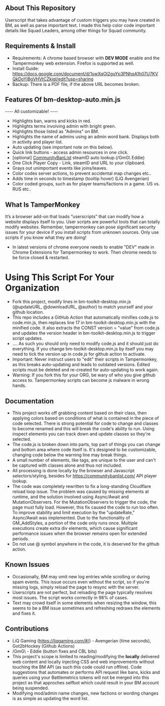 ## About This Repository
Userscript that takes advantage of custom triggers you may have created in BM, as well as parse important text. I made this help color code important details like Squad Leaders, among other things for Squad community. 

## Requirements & Install
- Requirements: A chrome based browser with **DEV MODE** enable and the Tampermonkey web extension. Firefox is supported as well.
- Install Guide: https://docs.google.com/document/d/1swXqOl2guYp3PNhqA1h07U7KVQkDoYjBgVHVtCZkjgI/edit?usp=sharing
- Backup: There is a PDF file, if the above URL becomes broken.
  
## Features Of bm-desktop-auto.min.js
---- All customizable! ----
* Highlights ban, warns and kicks in red.
* Highlights terms involving admin with bright green.
* Highlights those listed as "Admins" on BM.
* Highlights the name of admins using an admin word bank. Displays both in activity and player list.
* Auto updating (see important note on this below). 
* Quick link buttons - access admin resources in one click.
* [optional] [CommunityBanList](https://communitybanlist.com/) steamID auto lookup.(/GmG\ Eddie)
* One Click Player Copy - Link, steamID and URL to your clipboard.
* Grays out unimportant events like joins/leaves.
* Color codes server actions, to prevent accidental map changes etc..
* Adds time in seconds to timestamp (tooltip hover) (LiQ Avengerian)
* Color coded groups, such as for player teams/factions in a game. US vs. RUS etc..

## What Is TamperMonkey
It’s a browser add-on that loads “userscripts” that can modify how a website displays itself to you. User scripts are powerful tools that can totally modify websites. Remember, tampermonkey can pose significant security issues for your device if you install scripts from unknown sources. Only use scripts if you know what they are doing!
- In latest versions of chrome everyone needs to enable "DEV" made in Chrome Extensions for Tampermonkey to work. Then chrome needs to be force closed & restarted.

# Using This Script For Your Organization
- Fork this project, modify lines in bm-toolkit-desktop.min.js (@updateURL, @downloadURL, @author) to match yourself and your github location. 
- This repo includes a GitHub Action that automatically minifies code.js to code.min.js, then replaces line 17 in bm-toolkit-desktop.min.js with the minified code. It also extracts the CONST version = "value" from code.js and updates the version header in bm-toolkit-desktop.min.js to trigger script updates. 
- .... As such you should only need to modify code.js and it should just do everything. If you change bm-toolkit-desktop.min.js by itself you may need to tick the version up in code.js for github action to activate. 
- Important: Never instruct users to "edit" their scripts in Tampermonkey, as this breaks auto-updating and leads to outdated versions. Edited scripts must be deleted and re-created for auto-updating to work again.
- Warning: If you fork this for your ORG, be wary of who you give github access to. Tampermonkey scripts can become js malware in wrong hands. 

## Documentation
- This project works off grabbing content based on their class, then applying colors based on conditions of what is contained in the piece of code selected. There is strong potential for code to change and classes to become renamed and this will break the code's ability to run. Using inspect elements you can track down and update classes so they're selected. 
- The code.js is broken down into parts, top part of things you can change and bottom area where code itself is. It's designed to be customizable, changing code below the warning line may break things.
- A small number of elements, like tags, are unique to the user and can't be captured with classes alone and thus not included.
- All processing is done locally by the browser and Javascript selectors/styling, besides for https://communitybanlist.com/ API player lookup.
- The code was completely rewritten to fix a long-standing Cloudflare reload loop issue. The problem was caused by missing elements at runtime, and the solution involved using Async/Await and MutationObservers. For the MutationObservers to trigger the code, the page must fully load. However, this fix caused the code to run too often. To improve stability and limit execution by the "updateRate," Async/Await was implemented. Due to the functionality of GM_AddStyles, a portion of the code only runs once. Multiple executions create extra div elements, which cause significant performance issues when the browser remains open for extended periods.
- Do not use @ symbol anywhere in the code, it is deserved for the github action. 

## Known Issues
- Occasionally, BM may omit new log entries while scrolling or during spam events. This issue occurs even without the script, so if you're missing logs, simply reload the page to resync with the server.
- Userscripts are not perfect, but reloading the page typically resolves most issues. The script works correctly in 98% of cases.
- Text may crowd itself in some elements when resizing the window, this seems to be a BM issue sometimes and refreshing redraws the elements and fixes it. 

## Contributions
- LiQ Gaming (https://liqgaming.com/#/) - Avengerian (time seconds), Got2bHockey (Github Actions)
- /GmG\ - Eddie (button fixes and CBL bits)
- This project's scope is limited to reading/modifying the **locally** delivered web content and locally injecting CSS and web improvements without touching the BM API (as such this code could run offline). Code suggestions that automates or performs API request like bans, kicks and queries using your Battlemetrics tokens will not be merged into this project as that approches selfbot which could result in your BM account being suspended.
- Modifying mod/admin name changes, new factions or wording changes is as simple as updating the word list.
